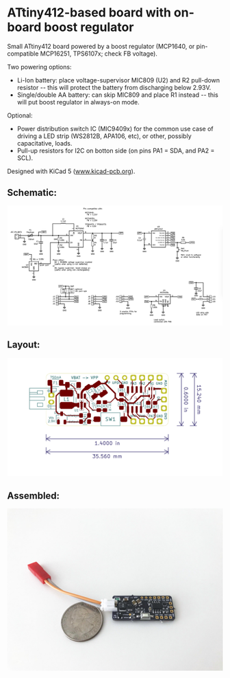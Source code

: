# ATtiny412-based board with on-board boost regulator

Small ATtiny412 board powered by a boost regulator (MCP1640, or pin-compatible MCP16251, TPS6107x; check FB voltage).

Two powering options:
* Li-Ion battery: place voltage-supervisor MIC809 (U2) and R2 pull-down resistor -- this will protect the battery from discharging below 2.93V.
* Single/double AA battery: can skip MIC809 and place R1 instead -- this will put boost regulator in always-on mode.

Optional:
* Power distribution switch IC (MIC9409x) for the common use case of driving a LED strip (WS2812B, APA106, etc), or other, possibly capacitative, loads.
* Pull-up resistors for I2C on botton side (on pins PA1 = SDA, and PA2 = SCL).

Designed with KiCad 5 (www.kicad-pcb.org).

## Schematic:
![schematic](img/schematic.png)

## Layout:
![layout](img/pcb_layout.png)

## Assembled:
![layout](img/pcb_assembled.jpg)
